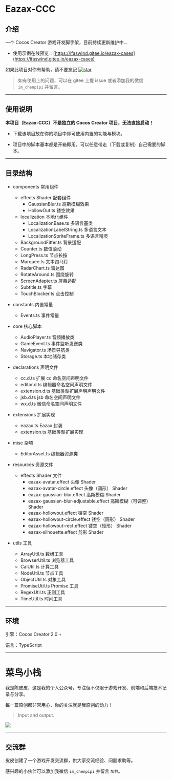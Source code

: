 # Eazax-CCC

## 介绍

一个 Cocos Creator 游戏开发脚手架，目前持续更新维护中...

- 使用示例在线预览：[https://ifaswind.gitee.io/eazax-cases](https://ifaswind.gitee.io/eazax-cases)

如果此项目对你有帮助，请不要忘记 [![star](https://gitee.com/ifaswind/eazax-ccc/badge/star.svg?theme=dark)](https://gitee.com/ifaswind/eazax-ccc/stargazers)

> 如有使用上的问题，可以在 gitee 上提 issue 或者添加我的微信 `im_chenpipi` 并留言。



---



## 使用说明

**本项目（Eazax-CCC）不是独立的 Cocos Creator 项目，无法直接启动！**

- 下载该项目放在你的项目中即可使用内置的功能与模块。

- 项目中的脚本基本都是开箱即用，可以任意带走（下载或复制）自己需要的脚本。



---



## 目录结构

- components 常用组件
  - effects Shader 配套组件
    - GaussianBlur.ts 高斯模糊效果
    - HollowOut.ts 镂空效果
  - localization 本地化组件
    - LocalizationBase.ts 多语言基类
    - LocalizationLabelString.ts 多语言文本
    - LocalizationSpriteFrame.ts 多语言精灵
  - BackgroundFitter.ts 背景适配
  - Counter.ts 数值滚动
  - LongPress.ts 节点长按
  - Marquee.ts 文本跑马灯
  - RadarChart.ts 雷达图
  - RotateAround.ts 围绕旋转
  - ScreenAdapter.ts 屏幕适配
  - Subtitle.ts 字幕
  - TouchBlocker.ts 点击控制



- constants 内置常量
  - Events.ts 事件常量



- core 核心脚本
  - AudioPlayer.ts 音频播放类
  - GameEvent.ts 事件监听发送类
  - Navigator.ts 场景导航类
  - Storage.ts 本地储存类



- declarations 声明文件
  - cc.d.ts 扩展 cc 命名空间声明文件
  - editor.d.ts 编辑器命名空间声明文件
  - extension.d.ts 基础类型扩展声明声明文件
  - jsb.d.ts jsb 命名空间声明文件
  - wx.d.ts 微信命名空间声明文件



- extensions 扩展实现
  - eazax.ts Eazax 封装
  - extension.ts 基础类型扩展实现



- misc 杂项
  - EditorAsset.ts 编辑器资源类



- resources 资源文件
  - effects Shader 文件
    - eazax-avatar.effect 头像 Shader
    - eazax-avatar-circle.effect 头像（圆形） Shader
    - eazax-gaussian-blur.effect 高斯模糊 Shader
    - eazax-gaussian-blur-adjustable.effect 高斯模糊（可调整） Shader
    - eazax-hollowout.effect 镂空 Shader
    - eazax-hollowout-circle.effect 镂空（圆形） Shader
    - eazax-hollowout-rect.effect 镂空（矩形） Shader
    - eazax-silhouette.effect 剪影 Shader



- utils 工具
  - ArrayUtil.ts 数组工具
  - BrowserUtil.ts 浏览器工具
  - CalUtil.ts 计算工具
  - NodeUtil.ts 节点工具
  - ObjectUtil.ts 对象工具
  - PromiseUtil.ts Promise 工具
  - RegexUtil.ts 正则工具
  - TimeUtil.ts 时间工具



---



## 环境

引擎：Cocos Creator 2.0 +

语言：TypeScript



---



# 菜鸟小栈

我是陈皮皮，这是我的个人公众号，专注但不仅限于游戏开发、前端和后端技术记录与分享。

每一篇原创都非常用心，你的关注就是我原创的动力！

> Input and output.

![](https://gitee.com/ifaswind/image-storage/raw/master/weixin/official-account.png)



---



## 交流群

皮皮创建了一个游戏开发交流群，供大家交流经验、问题求助等。

感兴趣的小伙伴可以添加我微信 `im_chenpipi` 并留言 `加群`。
